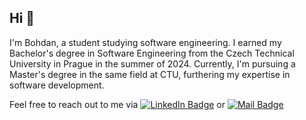 ## Hi 👋

I'm Bohdan, a student studying software engineering. I earned my Bachelor's degree in Software Engineering from the Czech Technical University in Prague in the summer of 2024. 
Currently, I'm pursuing a Master's degree in the same field at CTU, furthering my expertise in software development.

Feel free to reach out to me via [![LinkedIn Badge](https://img.shields.io/badge/LinkedIn-blue?logo=LinkedIn)](https://www.linkedin.com/in/bohdan-poberezhnyi/)
 or  [![Mail Badge](https://img.shields.io/badge/Gmail-e74c3c?logo=Gmail&logoColor=white)](mailto:bogdanpoberezhnyi@gmail.com)
